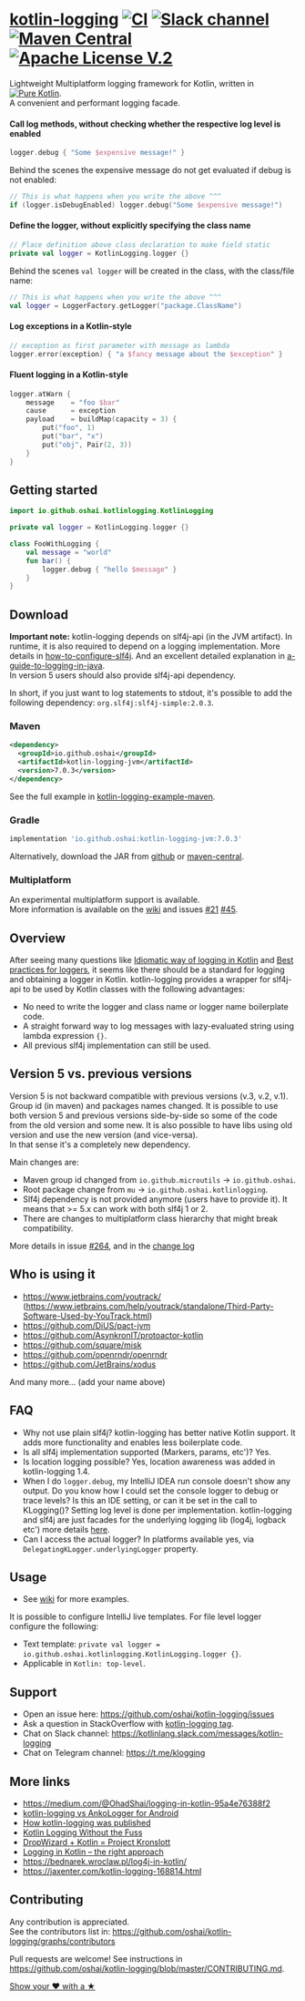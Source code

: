 # [kotlin-logging](https://github.com/oshai/kotlin-logging) [![CI](https://github.com/oshai/kotlin-logging/actions/workflows/ci.yml/badge.svg?branch=master)](https://github.com/oshai/kotlin-logging/actions/workflows/ci.yml) [![Slack channel](https://img.shields.io/badge/Chat-Slack-blue.svg)](https://kotlinlang.slack.com/messages/kotlin-logging/) [![Maven Central](https://img.shields.io/maven-central/v/io.github.oshai/kotlin-logging.svg)](http://search.maven.org/#search%7Cga%7C1%7Cg%3A%22io.github.oshai%22) [![Apache License V.2](https://img.shields.io/badge/license-Apache%20V.2-blue.svg)](https://github.com/oshai/kotlin-logging/blob/master/LICENSE)

Lightweight Multiplatform logging framework for Kotlin, written in 
[![Pure Kotlin](https://img.shields.io/badge/100%25-kotlin-blue.svg)](https://kotlinlang.org/).  
A convenient and performant logging facade.  

#### Call log methods, without checking whether the respective log level is enabled
```Kotlin
logger.debug { "Some $expensive message!" }
```

Behind the scenes the expensive message do not get evaluated if debug is not enabled:
```Kotlin
// This is what happens when you write the above ^^^
if (logger.isDebugEnabled) logger.debug("Some $expensive message!")
```

#### Define the logger, without explicitly specifying the class name
```Kotlin
// Place definition above class declaration to make field static
private val logger = KotlinLogging.logger {}
```

Behind the scenes `val logger` will be created in the class, with the class/file name:
```Kotlin
// This is what happens when you write the above ^^^
val logger = LoggerFactory.getLogger("package.ClassName")
```

#### Log exceptions in a Kotlin-style
```Kotlin
// exception as first parameter with message as lambda
logger.error(exception) { "a $fancy message about the $exception" }
```

#### Fluent logging in a Kotlin-style
```kotlin
logger.atWarn {
    message    = "foo $bar"
    cause      = exception
    payload    = buildMap(capacity = 3) {
        put("foo", 1)
        put("bar", "x")
        put("obj", Pair(2, 3))
    }
}
```

## Getting started
 
```Kotlin
import io.github.oshai.kotlinlogging.KotlinLogging

private val logger = KotlinLogging.logger {} 

class FooWithLogging {
    val message = "world"
    fun bar() {
        logger.debug { "hello $message" }
    }
}
```

## Download

**Important note:** kotlin-logging depends on slf4j-api (in the JVM artifact). In runtime, it is also required to depend on a logging implementation. More details in [how-to-configure-slf4j](http://saltnlight5.blogspot.co.il/2013/08/how-to-configure-slf4j-with-different.html). And an excellent detailed explanation in [a-guide-to-logging-in-java](https://www.marcobehler.com/guides/a-guide-to-logging-in-java).  
In version 5 users should also provide slf4j-api dependency.

In short, if you just want to log statements to stdout, it's possible to add the following dependency: `org.slf4j:slf4j-simple:2.0.3`.

### Maven
```xml
<dependency>
  <groupId>io.github.oshai</groupId>
  <artifactId>kotlin-logging-jvm</artifactId>
  <version>7.0.3</version>
</dependency>
```

See the full example in [kotlin-logging-example-maven](https://github.com/oshai/kotlin-logging-example-maven).  

### Gradle
```Groovy
implementation 'io.github.oshai:kotlin-logging-jvm:7.0.3'
```


Alternatively, download the JAR from [github](https://github.com/oshai/kotlin-logging/releases/latest)  or [maven-central](https://repo1.maven.org/maven2/io/github/oshai/).

### Multiplatform

An experimental multiplatform support is available.  
More information is available on the [wiki](https://github.com/oshai/kotlin-logging/wiki/Multiplatform-support) and issues [#21](https://github.com/oshai/kotlin-logging/issues/21) [#45](https://github.com/oshai/kotlin-logging/issues/45).

## Overview

After seeing many questions like [Idiomatic way of logging in Kotlin](http://stackoverflow.com/questions/34416869/idiomatic-way-of-logging-in-kotlin) and [Best practices for loggers](https://discuss.kotlinlang.org/t/best-practices-for-loggers/226/15), it seems like there should be a standard for logging and obtaining a logger in Kotlin. kotlin-logging provides a wrapper for slf4j-api to be used by Kotlin classes with the following advantages:
  - No need to write the logger and class name or logger name boilerplate code.
  - A straight forward way to log messages with lazy-evaluated string using lambda expression `{}`.
  - All previous slf4j implementation can still be used.


## Version 5 vs. previous versions

Version 5 is not backward compatible with previous versions (v.3, v.2, v.1). Group id (in maven) and packages names changed.
It is possible to use both version 5 and previous versions side-by-side so some of the code from the old version
and some new. It is also possible to have libs using old version and use the new version (and vice-versa).  
In that sense it's a completely new dependency.

Main changes are:
- Maven group id changed from `io.github.microutils` -> `io.github.oshai`.
- Root package change from `mu` -> `io.github.oshai.kotlinlogging`.
- Slf4j dependency is not provided anymore (users have to provide it). It means that >= 5.x can work with both slf4j 1 or 2.
- There are changes to multiplatform class hierarchy that might break compatibility.

More details in issue [#264](https://github.com/oshai/kotlin-logging/issues/264), 
and in the [change log](https://github.com/oshai/kotlin-logging/blob/master/ChangeLog.md)



## Who is using it

- https://www.jetbrains.com/youtrack/ (https://www.jetbrains.com/help/youtrack/standalone/Third-Party-Software-Used-by-YouTrack.html)
- https://github.com/DiUS/pact-jvm
- https://github.com/AsynkronIT/protoactor-kotlin
- https://github.com/square/misk
- https://github.com/openrndr/openrndr
- https://github.com/JetBrains/xodus

And many more... (add your name above)

## FAQ

- Why not use plain slf4j? kotlin-logging has better native Kotlin support. It adds more functionality and enables less boilerplate code.
- Is all slf4j implementation supported (Markers, params, etc')? Yes.
- Is location logging possible? Yes, location awareness was added in kotlin-logging 1.4.
- When I do `logger.debug`, my IntelliJ IDEA run console doesn't show any output. Do you know how I could set the console logger to debug or trace levels? Is this an IDE setting, or can it be set in the call to KLogging()? Setting log level is done per implementation. kotlin-logging and slf4j are just facades for the underlying logging lib (log4j, logback etc') more details [here](http://stackoverflow.com/questions/43146977/how-to-configure-kotlin-logging-logger).
- Can I access the actual logger? In platforms available yes, via `DelegatingKLogger.underlyingLogger` property.

## Usage

- See [wiki](https://github.com/oshai/kotlin-logging/wiki) for more examples.

It is possible to configure IntelliJ live templates. For file level logger configure the following:
- Text template: `private val logger = io.github.oshai.kotlinlogging.KotlinLogging.logger {}`.
- Applicable in `Kotlin: top-level`.

## Support

- Open an issue here: https://github.com/oshai/kotlin-logging/issues
- Ask a question in StackOverflow with [kotlin-logging tag](http://stackoverflow.com/tags/kotlin-logging/info).
- Chat on Slack channel: https://kotlinlang.slack.com/messages/kotlin-logging
- Chat on Telegram channel: https://t.me/klogging

## More links

- https://medium.com/@OhadShai/logging-in-kotlin-95a4e76388f2
- [kotlin-logging vs AnkoLogger for Android](https://medium.com/@OhadShai/logging-in-android-ankologger-vs-kotlin-logging-bb693671442a)
- [How kotlin-logging was published](https://medium.com/@OhadShai/no-forks-one-star-now-what-how-i-published-my-open-source-projects-8a5b5ae35d2c#.e3ygj6uf3)
- [Kotlin Logging Without the Fuss](https://realjenius.com/2017/08/31/logging-in-kotlin/)
- [DropWizard + Kotlin = Project Kronslott](https://medium.com/@davideriksson_91895/dropwizard-kotlin-project-kronslott-e2aa51b277b8)
- [Logging in Kotlin – the right approach](https://amarszalek.net/blog/2018/05/13/logging-in-kotlin-right-approach/)
- https://bednarek.wroclaw.pl/log4j-in-kotlin/
- https://jaxenter.com/kotlin-logging-168814.html

## Contributing

Any contribution is appreciated.  
See the contributors list in: https://github.com/oshai/kotlin-logging/graphs/contributors

Pull requests are welcome! See instructions in https://github.com/oshai/kotlin-logging/blob/master/CONTRIBUTING.md.  

[Show your ❤ with a ★](https://github.com/oshai/kotlin-logging/stargazers)


